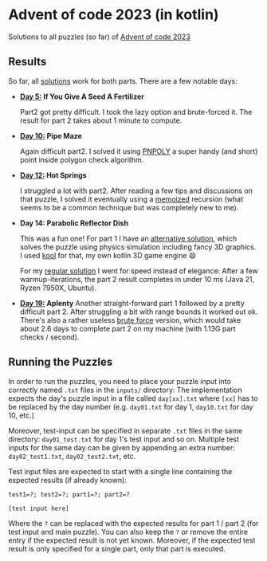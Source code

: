 # Advent of code 2023 (in kotlin)

Solutions to all puzzles (so  far) of [Advent of code 2023](https://adventofcode.com/2023/)

## Results

So far, all [solutions](src/main/kotlin) work for both parts. There are a few notable days:

- **[Day 5:](src/main/kotlin/day05/Day05.kt) If You Give A Seed A Fertilizer**
  
  Part2 got pretty difficult. I took the lazy option and brute-forced it.
  The result for part 2 takes about 1 minute to compute.


- **[Day 10:](src/main/kotlin/day10/Day10.kt) Pipe Maze**

  Again difficult part2. I solved it using [PNPOLY](https://wrfranklin.org/Research/Short_Notes/pnpoly.html) a super
  handy (and short) point inside polygon check algorithm.


- **[Day 12:](src/main/kotlin/day12/Day12.kt) Hot Springs**

  I struggled a lot with part2. After reading a few tips and discussions on that puzzle, I solved it eventually using a
  [memoized](https://en.wikipedia.org/wiki/Memoization) recursion (what seems to be a common technique but was completely new to me).


- **Day 14: Parabolic Reflector Dish**

  This was a fun one! For part 1 I have an [alternative solution](src/main/kotlin/day14/Day14Kool.kt), which solves
  the puzzle using physics simulation including fancy 3D graphics. I used [kool](https://github.com/fabmax/kool) for 
  that, my own kotlin 3D game engine :smile:

  For my [regular solution](src/main/kotlin/day14/Day14.kt) I went for speed instead of elegance: After a few
  warmup-iterations, the part 2 result completes in under 10 ms (Java 21, Ryzen 7950X, Ubuntu).


- **[Day 19:](src/main/kotlin/day19/Day19.kt) Aplenty**
  Another straight-forward part 1 followed by a pretty difficult part 2. After struggling a bit with range bounds
  it worked out ok. There's also a rather useless [brute force](src/main/kotlin/day19/Day19BruteForce.kt) version,
  which would take about 2.6 days to complete part 2 on my machine (with 1.13G part checks / second).

## Running the Puzzles

In order to run the puzzles, you need to place your puzzle input into correctly named `.txt` files in the `inputs/` directory:
The implementation expects the day's puzzle input in a file called `day[xx].txt` where `[xx]` has to be replaced by
the day number (e.g. `day01.txt` for day 1, `day10.txt` for day 10, etc.)

Moreover, test-input can be specified in separate `.txt` files in the same directory: `day01_test.txt` for day 1's
test input and so on. Multiple test inputs for the same day can be given by appending an extra number:
`day02_test1.txt`, `day02_test2.txt`, etc.

Test input files are expected to start with a single line containing the expected results (if already known):
```
test1=?; test2=?; part1=?; part2=?

[test input here]
```
Where the `?` can be replaced with the expected results for part 1 / part 2 (for test input and main puzzle). You can
also keep the `?` or remove the entire entry if the expected result is not yet known. Moreover, if the expected
test result is only specified for a single part, only that part is executed.

